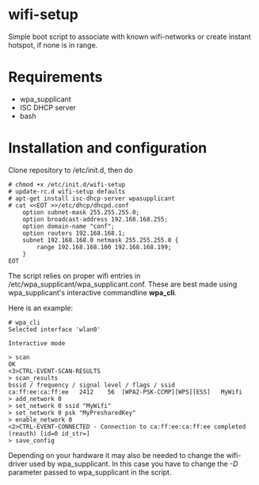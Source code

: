 # wifi-setup
Simple boot script to associate with known wifi-networks or create instant hotspot, if none is in range.

Requirements
====================

- wpa_supplicant
- ISC DHCP server
- bash

Installation and configuration
====================
Clone repository to /etc/init.d, then do

    # chmod +x /etc/init.d/wifi-setup
    # update-rc.d wifi-setup defaults
    # apt-get install isc-dhcp-server wpasupplicant
    # cat <<EOT >>/etc/dhcp/dhcpd.conf
        option subnet-mask 255.255.255.0;
        option broadcast-address 192.168.168.255;
        option domain-name "conf";
        option routers 192.168.168.1;
        subnet 192.168.168.0 netmask 255.255.255.0 {
            range 192.168.168.100 192.168.168.199;
        }
    EOT

The script relies on proper wifi entries in /etc/wpa_supplicant/wpa_supplicant.conf. These are best made using wpa_supplicant's interactive commandline **wpa_cli**.

Here is an example:

    # wpa_cli
    Selected interface 'wlan0'
    
    Interactive mode

    > scan
    OK
    <3>CTRL-EVENT-SCAN-RESULTS 
    > scan_results 
    bssid / frequency / signal level / flags / ssid
    ca:ff:ee:ca:ff:ee	2412	56	[WPA2-PSK-CCMP][WPS][ESS]   MyWifi
    > add_network 0
    > set_network 0 ssid "MyWifi"
    > set_network 0 psk "MyPresharedKey"
    > enable_network 0
    <2>CTRL-EVENT-CONNECTED - Connection to ca:ff:ee:ca:ff:ee completed (reauth) [id=0 id_str=]
    > save_config
    
Depending on your hardware it may also be needed to change the wifi-driver used by wpa_supplicant. In this case you have to change the *-D* parameter passed to wpa_supplicant in the script.

